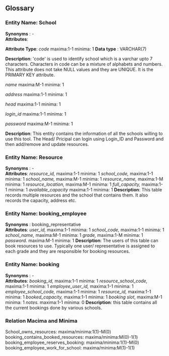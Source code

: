 ## Glossary


### Entity Name: School
__Synonyms__ : -  
__Attributes__: 

__Attribute Type__: _code_ 
maxima:1-1 minima: 1
__Data type__ : VARCHAR(7)

__Description__: 'code' is used to identify school which is a varchar upto 7 characters.
Characters in code can be a mixture of alphabets and numbers. This attribute does not take NULL values and they are UNIQUE.
It is the PRIMARY KEY attribute. 

_name_ maxima:M-1 minima: 1

_address_ maxima:1-1 minima: 1

_head_ maxima:1-1 minima: 1

_login_id_ maxima:1-1 minima: 1

_password_ maxima:M-1 minima: 1

__Description__: This entity contains the information of all the schools willing to use this tool.
The Head/ Pricipal can login using Login_ID and Password and then add/remove and update resources.


### Entity Name: Resource
__Synonyms__ : -  
__Attributes__: 
_resource_id,_ maxima:1-1 minima: 1
_school_code,_ maxima:1-1 minima: 1
_school_name,_ maxima:M-1 minima: 1
_resource_name,_ maxima:1-M minima: 1
_resource_location,_ maxima:M-1 minima: 1
_full_capacity,_ maxima:1-1 minima: 1
_available_capacity_ maxima:1-1 minima: 1
__Description__: This table records multiple resources and the school that contains them. It also records the capacity, address etc.


### Entity Name: booking_employee
__Synonyms__ : booking_representative  
__Attributes__: 
_user_id,_ maxima:1-1 minima: 1
_school_code,_ maxima:1-1 minima: 1
_school_name,_ maxima:M-1 minima: 1
_grade,_ maxima:1-M minima: 1
_password._ maxima:M-1 minima: 1
__Description__: The users of this table can book resources to use.
Typically one user/ representative is assigned to each grade and they are responsible for booking resources.


### Entity Name: booking
__Synonyms__ : -  
__Attributes__: 
_booking_id,_ maxima:1-1 minima: 1
_resource_school_code,_ maxima:1-1 minima: 1
_employee_user_id,_ maxima:1-1 minima: 1
_employee_school_code,_ maxima:1-1 minima: 1
_resource_id,_ maxima:1-1 minima: 1
_booked_capacity,_ maxima:1-1 minima: 1
_booking slot_, maxima:M-1 minima: 1
_notes._ maxima:1-1 minima: 0
__Description__: this table contains all the current bookings done by various schools.


### Relation Macima and Minima
School_owns_resources: maxima/minima:1(1)-M(0)
booking_contains_booked_resources: maxima/minima:M(0)-1(1)
booking_employee_reserves_booking: maxima/minima:1(1)-M(0)
booking_employee_work_for_school: maxima/minima:M(1)-1(1)
